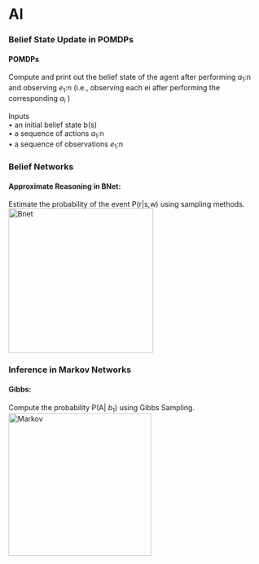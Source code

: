 # AI
### Belief State Update in POMDPs
#### POMDPs
Compute and print out the belief state of the agent after performing $a_1$:n and observing $e_1$:n 
(i.e., observing each ei after performing the corresponding $a_i$ )

  Inputs <br/>
  • an initial belief state b(s) <br/>
  • a sequence of actions $a_1$:n <br/>
  • a sequence of observations $e_1$:n <br/>

### Belief Networks
#### Approximate Reasoning in BNet:
Estimate the probability of the event P(r|s,w) using sampling methods. <br/>
<img width="284" alt="Bnet" src="https://user-images.githubusercontent.com/100398733/220796380-26310de8-eecc-48af-80ed-b5020c24f5a6.png">

### Inference in Markov Networks
#### Gibbs:
  Compute the probability P(A| $b_1$) using Gibbs Sampling. <br/>
  <img width="280" alt="Markov" src="https://user-images.githubusercontent.com/100398733/220796851-59366e61-3f75-4630-b343-e0b75c215c34.png">
